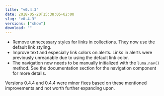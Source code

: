 ```yaml
---
title: "v0.4.3"
date: 2018-05-20T15:38:05+02:00
slug: "v0-4-3"
versions: ["show"]
download: ""
---
```


- Remove unnecessary styles for links in collections. They now use the default link styling.
- Improve text and especially link colors on alerts. Links in alerts were previously unreadable due to using the default link color.
- The navigation now needs to be manually initialized with the `luma.nav()` method. See the documentation section for the navigation component for more details.

Versions 0.4.4 and 0.4.4 were minor fixes based on these mentioned improvements and not worth further expanding upon.